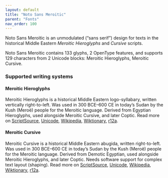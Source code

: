 ```yaml
---
layout: default
title: "Noto Sans Meroitic"
parent: "Fonts"
nav_order: 100
---
```

Noto Sans Meroitic is an unmodulated (“sans serif”) design for texts in the historical Middle Eastern _Meroitic Hieroglyphs_ and _Cursive_ scripts. 

Noto Sans Meroitic contains 133 glyphs, 2 OpenType features, and supports 129 characters from 2 Unicode blocks: Meroitic Hieroglyphs, Meroitic Cursive.


### Supported writing systems


#### Meroitic Hieroglyphs

Meroitic Hieroglyphs is a historical Middle Eastern logo-syllabary, written vertically right-to-left. Was used in 300 BCE–600 CE in today’s Sudan by the Kush (Meroë) people for the Meroitic language. Derived from Egyptian Hieroglyphs, used alongside Meroitic Cursive, and later Coptic. Read more on [ScriptSource](https://scriptsource.org/scr/Mero), [Unicode](https://www.unicode.org/versions/Unicode13.0.0/ch11.pdf#G26724), [Wikipedia](https://en.wikipedia.org/wiki/ISO_15924:Mero), [Wiktionary](https://en.wiktionary.org/wiki/Category:Meroitic_hieroglyphic_script), [r12a](https://r12a.github.io/scripts/links?iso=Mero).


#### Meroitic Cursive

Meroitic Cursive is a historical Middle Eastern abugida, written right-to-left. Was used in 300 BCE–600 CE in today’s Sudan by the Kush (Meroë) people for the Meroitic language. Derived from Demotic Egyptian, used alongside Meroitic Hieroglyphs, and later Coptic. Needs software support for complex text layout (shaping). Read more on [ScriptSource](https://scriptsource.org/scr/Merc), [Unicode](https://www.unicode.org/versions/Unicode13.0.0/ch11.pdf), [Wikipedia](https://en.wikipedia.org/wiki/ISO_15924:Merc), [Wiktionary](https://en.wiktionary.org/wiki/Category:Meroitic_cursive_script), [r12a](https://r12a.github.io/scripts/links?iso=Merc).

